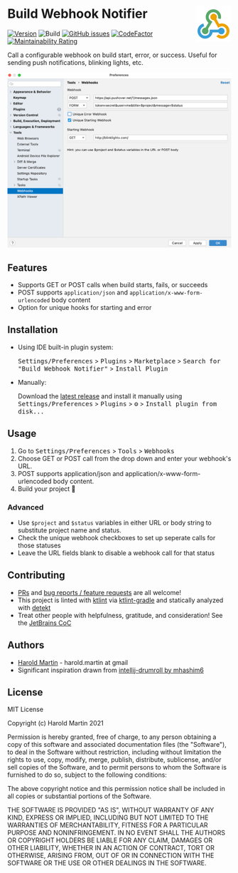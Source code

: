 # Build Webhook Notifier <img align="right" src="media/icon.png" />

[![Version](https://img.shields.io/jetbrains/plugin/v/me.haroldmartin.intellijbuildwebhooknotifier.svg)](https://plugins.jetbrains.com/plugin/16984-build-webhook-notifier)
![Build](https://github.com/hbmartin/intellij-build-webhook-notifier/workflows/Build/badge.svg)
[![GitHub issues](https://img.shields.io/github/issues/hbmartin/intellij-build-webhook-notifier)](https://github.com/hbmartin/intellij-build-webhook-notifier/issues)
[![CodeFactor](https://www.codefactor.io/repository/github/hbmartin/intellij-build-webhook-notifier/badge)](https://www.codefactor.io/repository/github/hbmartin/intellij-build-webhook-notifier)
[![Maintainability Rating](https://sonarcloud.io/api/project_badges/measure?project=hbmartin_intellij-build-webhook-notifier&metric=sqale_rating)](https://sonarcloud.io/dashboard?id=hbmartin_intellij-build-webhook-notifier)

<!-- Plugin description -->
Call a configurable webhook on build start, error, or success. Useful for sending push notifications, blinking lights, etc.
<!-- Plugin description end -->

![Demo Screenshot](media/screenshot.png)

## Features

* Supports GET or POST calls when build starts, fails, or succeeds
* POST supports `application/json` and `application/x-www-form-urlencoded` body content
* Option for unique hooks for starting and error

## Installation

- Using IDE built-in plugin system:
  
  <kbd>Settings/Preferences</kbd> > <kbd>Plugins</kbd> > <kbd>Marketplace</kbd> > <kbd>Search for "Build Webhook Notifier"</kbd> >
  <kbd>Install Plugin</kbd>
  
- Manually:

  Download the [latest release](https://github.com/hbmartin/intellij-build-webhook-notifier/releases/latest) and install it manually using
  <kbd>Settings/Preferences</kbd> > <kbd>Plugins</kbd> > <kbd>⚙️</kbd> > <kbd>Install plugin from disk...</kbd>

## Usage

1. Go to <kbd>Settings/Preferences</kbd> > <kbd>Tools</kbd> > <kbd>Webhooks</kbd>
2. Choose GET or POST call from the drop down and enter your webhook's URL.
3. POST supports application/json and application/x-www-form-urlencoded body content.
4. Build your project 🚀

### Advanced
* Use `$project` and `$status` variables in either URL or body string to substitute project name and status.
* Check the unique webhook checkboxes to set up seperate calls for those statuses
* Leave the URL fields blank to disable a webhook call for that status

## Contributing

* [PRs](https://github.com/hbmartin/intellij-build-webhook-notifier/pulls) and [bug reports / feature requests](https://github.com/hbmartin/intellij-build-webhook-notifier/issues) are all welcome!
* This project is linted with [ktlint](https://github.com/pinterest/ktlint) via [ktlint-gradle](https://github.com/JLLeitschuh/ktlint-gradle/tags) and statically analyzed with [detekt](https://github.com/detekt/detekt)
* Treat other people with helpfulness, gratitude, and consideration! See the [JetBrains CoC](https://confluence.jetbrains.com/display/ALL/JetBrains+Open+Source+and+Community+Code+of+Conduct)

## Authors

* [Harold Martin](https://www.linkedin.com/in/harold-martin-98526971/) - harold.martin at gmail
* Significant inspiration drawn from [intellij-drumroll by mhashim6](https://github.com/mhashim6/intellij-drumroll)

## License

MIT License

Copyright (c) Harold Martin 2021

Permission is hereby granted, free of charge, to any person obtaining a copy
of this software and associated documentation files (the "Software"), to deal
in the Software without restriction, including without limitation the rights
to use, copy, modify, merge, publish, distribute, sublicense, and/or sell
copies of the Software, and to permit persons to whom the Software is
furnished to do so, subject to the following conditions:

The above copyright notice and this permission notice shall be included in all
copies or substantial portions of the Software.

THE SOFTWARE IS PROVIDED "AS IS", WITHOUT WARRANTY OF ANY KIND, EXPRESS OR
IMPLIED, INCLUDING BUT NOT LIMITED TO THE WARRANTIES OF MERCHANTABILITY,
FITNESS FOR A PARTICULAR PURPOSE AND NONINFRINGEMENT. IN NO EVENT SHALL THE
AUTHORS OR COPYRIGHT HOLDERS BE LIABLE FOR ANY CLAIM, DAMAGES OR OTHER
LIABILITY, WHETHER IN AN ACTION OF CONTRACT, TORT OR OTHERWISE, ARISING FROM,
OUT OF OR IN CONNECTION WITH THE SOFTWARE OR THE USE OR OTHER DEALINGS IN THE
SOFTWARE.
